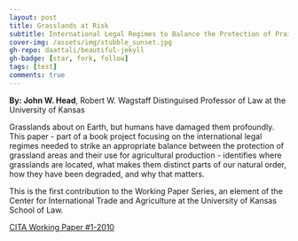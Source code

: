 ```yaml
---
layout: post
title: Grasslands at Risk
subtitle: International Legal Regimes to Balance the Protection of Prairies and Grasslands with Their Agricultural Use
cover-img: /assets/img/stubble_sunset.jpg
gh-repo: daattali/beautiful-jekyll
gh-badge: [star, fork, follow]
tags: [test]
comments: true
---
```


**By: John W. Head**, Robert W. Wagstaff Distinguised Professor of Law at the University of Kansas

Grasslands about on Earth, but humans have damaged them profoundly.  This paper - part of a book project focusing on the international legal regimes needed to strike an appropriate balance between the protection of grassland areas and their use for agricultural production - identifies where grasslands are located, what makes them distinct parts of our natural order, how they have been degraded, and why that matters.  

This is the first contribution to the Working Paper Series, an element of the Center for International Trade and Agriculture at the University of Kansas School of Law. 

[CITA Working Paper #1-2010](https://law.ku.edu/sites/law.drupal.ku.edu/files/docs/centers/CITA_working_paper1_2010.pdf)
